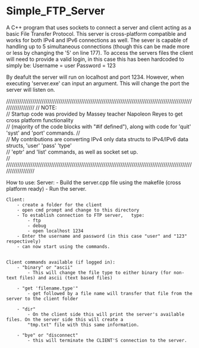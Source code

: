 # Simple_FTP_Server

A C++ program that uses sockets to connect a server and client acting as a basic File Transfer Protocol. 
This server is cross-platform compatible and works for both IPv4 and IPv6 connections as well. The sever
is capable of handling up to 5 simultaneous connections (though this can be made more or less by changing the
'5' on line 177). To access the servers files the client will need to provide a valid login, in this case
this has been hardcoded to simply be:
    Username = user
    Password = 123

By deafult the server will run on localhost and port 1234. However, when executing 'server.exe' can input
an argument. This will change the port the server will listen on. 


//////////////////////////////////////////////////////////////////////////////////////////////////////////////////
//  NOTE:                                                                                                      
//     Startup code was provided by Massey teacher Napoleon Reyes to get cross platform functionality         
//     (majority of the code blocks with "#if defined"), along with code for 'quit' 'syst' and 'port' commands. 
//                                                                                                              
//     My contributions are converting IPv4 only data structs to IPv4/IPv6 data structs, 'user' 'pass' 'type'   
//     'eptr' and 'list' commands, as well as socket set up.                                                    
//                                                                                                              
//////////////////////////////////////////////////////////////////////////////////////////////////////////////////


How to use:
    Server:
        - Build the server.cpp file using the makefile (cross platform ready)
        - Run the server.

    Client:
        - create a folder for the client 
        - open cmd prompt and change to this directory
        - To establish connection to FTP server,   type:
            - ftp
            - debug
            - open localhost 1234
        - Enter the username and password (in this case "user" and "123" respectively)
        - can now start using the commands.


    Client commands available (if logged in):
        - "binary" or "ascii"
            - This will change the file type to either binary (for non-text files) and ascii (text based files)

        - "get 'filename.type'"
            - get followed by a file name will transfer that file from the server to the client folder
        
        - "dir"
            - On the client side this will print the server's available files. On the server side this will create a 
            "tmp.txt" file with this same information.

        - "bye" or "disconnect"
            - this will terminate the CLIENT'S connection to the server.